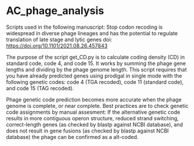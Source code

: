 # AC_phage_analysis
Scripts used in the following manuscript: Stop codon recoding is widespread in diverse phage lineages and has the potential to regulate translation of late stage and lytic genes
doi: https://doi.org/10.1101/2021.08.26.457843


The purpose of the script get_CD.py is to calculate coding density (CD) in standard code, code 4, and code 15. It works by summing the phage gene lengths and dividing by the phage genome length. This script requires that you have already predicted genes using prodigal in single mode with the following genetic codes: code 4 (TGA recoded), code 11 (standard code), and code 15 (TAG recoded).

Phage genetic code prediction becomes more accurate when the phage genome is complete, or near complete. Best practices are to check genetic code assignments by manual assesment: If the alternative genetic code results in more contiguous operon structure, reduced strand switching, correct-length genes (as checked by blastp against NCBI database), and does not result in gene fusions (as checked by blastp against NCBI database) the phage can be confirmed as a alt-coded. 





